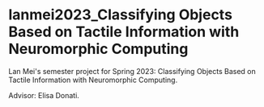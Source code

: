 # lanmei2023_Classifying Objects Based on Tactile Information with Neuromorphic Computing 
Lan Mei's semester project for Spring 2023: Classifying Objects Based on Tactile Information with Neuromorphic Computing. 

Advisor: Elisa Donati.
